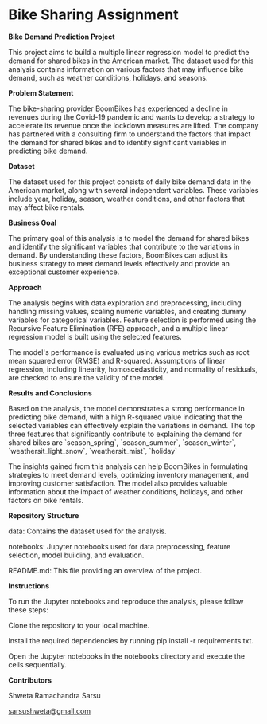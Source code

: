 # Bike Sharing Assignment
**Bike Demand Prediction Project**

This project aims to build a multiple linear regression model to predict
the demand for shared bikes in the American market. The dataset used for
this analysis contains information on various factors that may influence
bike demand, such as weather conditions, holidays, and seasons.

**Problem Statement**

The bike-sharing provider BoomBikes has experienced a decline in
revenues during the Covid-19 pandemic and wants to develop a strategy to
accelerate its revenue once the lockdown measures are lifted. The
company has partnered with a consulting firm to understand the factors
that impact the demand for shared bikes and to identify significant
variables in predicting bike demand.

**Dataset**

The dataset used for this project consists of daily bike demand data in
the American market, along with several independent variables. These
variables include year, holiday, season, weather conditions, and other
factors that may affect bike rentals.

**Business Goal**

The primary goal of this analysis is to model the demand for shared
bikes and identify the significant variables that contribute to the
variations in demand. By understanding these factors, BoomBikes can
adjust its business strategy to meet demand levels effectively and
provide an exceptional customer experience.

**Approach**

The analysis begins with data exploration and preprocessing, including
handling missing values, scaling numeric variables, and creating dummy
variables for categorical variables. Feature selection is performed
using the Recursive Feature Elimination (RFE) approach, and a multiple
linear regression model is built using the selected features.

The model\'s performance is evaluated using various metrics such as root
mean squared error (RMSE) and R-squared. Assumptions of linear
regression, including linearity, homoscedasticity, and normality of
residuals, are checked to ensure the validity of the model.

**Results and Conclusions**

Based on the analysis, the model demonstrates a strong performance in
predicting bike demand, with a high R-squared value indicating that the
selected variables can effectively explain the variations in demand. The
top three features that significantly contribute to explaining the
demand for shared bikes are \`season_spring\`, \`season_summer\`,
\`season_winter\`, \`weathersit_light_snow\`, \`weathersit_mist\`,
\`holiday\`

The insights gained from this analysis can help BoomBikes in formulating
strategies to meet demand levels, optimizing inventory management, and
improving customer satisfaction. The model also provides valuable
information about the impact of weather conditions, holidays, and other
factors on bike rentals.

**Repository Structure**

data: Contains the dataset used for the analysis.

notebooks: Jupyter notebooks used for data preprocessing, feature
selection, model building, and evaluation.

README.md: This file providing an overview of the project.

**Instructions**

To run the Jupyter notebooks and reproduce the analysis, please follow
these steps:

Clone the repository to your local machine.

Install the required dependencies by running pip install -r
requirements.txt.

Open the Jupyter notebooks in the notebooks directory and execute the
cells sequentially.

**Contributors**

Shweta Ramachandra Sarsu

sarsushweta@gmail.com

